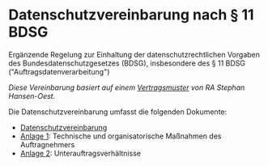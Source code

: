 # Datenschutzvereinbarung nach § 11 BDSG

Ergänzende Regelung zur Einhaltung der datenschutzrechtlichen Vorgaben des Bundesdatenschutzgesetzes (BDSG), insbesondere des § 11 BDSG ("Auftragsdatenverarbeitung")

_Diese Vereinbarung basiert auf einem [Vertragsmuster](http://datenschutz-guru.de/wartungsvertrag/) von RA Stephan Hansen-Oest._

Die Datenschutzvereinbarung umfasst die folgenden Dokumente:

* [Datenschutzvereinbarung](freistilbox_datenschutzvereinbarung.md)
* [Anlage 1](fbdv_anlage_1.md): Technische und organisatorische Maßnahmen des Auftragnehmers
* [Anlage 2](fbdv_anlage_2.md): Unterauftragsverhältnisse
